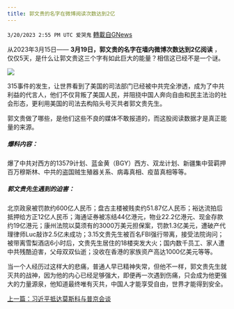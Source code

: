 ```yaml
---
title: 郭文贵的名字在微博阅读次数达到2亿
---
```

`3/20/2023 2:55 PM UTC 爱哭鬼` [轉載自GNews](https://gnews.org/articles/1030312)

从2023年3月15日—— **3月19日，郭文贵的名字在墙内微博次数达到2亿阅读** ，仅仅5天，是什么让郭文贵这三个字有如此巨大的能量？相信这已经不是一个谜。

![](https://i.imgur.com/LWCpCuZ.jpg)


315事件的发生，让世界看到了美国的司法部门已经被中共完全渗透，成为了中共利益的代言人，他们不仅背叛了美国人民，并阻挠中国人奔向自由和民主法治的社会形态，更利用美国的司法去构陷头号灭共者郭文贵先生。

郭文贵做了哪些，是他们这些不良的媒体不敢报道的，而这股阅读数据才是真正能量的来源。

#####  爆料内容：

爆了中共对西方的13579计划、蓝金黄（BGY）西方、双龙计划、新疆集中营羁押百万穆斯林、中共的盗国贼生殖器关系、病毒真相、疫苗真相等等。

##### 郭文贵先生遇到的迫害：

北京政泉被罚款约600亿人民币；盘古主楼被贱卖约51.87亿人民币；裕达流拍后抵押给方正12亿人民币；海通证券被冻结44亿港元，物业22.2亿港元、现金存款约19亿港元；康州法院以莫须有的3000万美元担保案，罚款1.3亿美元，遭破产代理律师Luc敲诈2.5亿未成功；3.15文贵先生被百名FBI强行带离，接受法院询问；被带离雪梨酒店6小时后，文贵先生居住的18楼突发大火；国内数千员工、家人遭中共残酷迫害，父母双双仙逝；没收在香港的家族资产高达1000亿美元等等。


当一个人经历过这样大的悲痛，普通人早已精神失常，但他不一样，郭文贵先生就灭共的战神，因为他的内心已经足够强大，即便再一次遇到伤痛，只会成为他更强大的力量源泉，他知道最终唯有灭共，中国人才能享受自由，世界才能得到安全。

[上一篇：习近平抵达莫斯科与普京会谈](https://gnews.org/articles/1029796)
